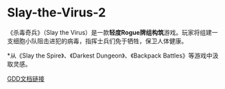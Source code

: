 # Slay-the-Virus-2

《杀毒奇兵》（Slay the Virus）是一款**轻度Rogue牌组构筑**游戏。玩家将组建一支细胞小队阻击进犯的病毒，指挥士兵们免于牺牲，保卫人体健康。

*从《Slay the Spire》、《Darkest Dungeon》、《Backpack Battles》等游戏中汲取灵感。

[GDD文档链接](https://ycnjn24iby37.feishu.cn/wiki/SBOmwdaiCiZekOkV64JcvGu9nof?from=from_copylink)
